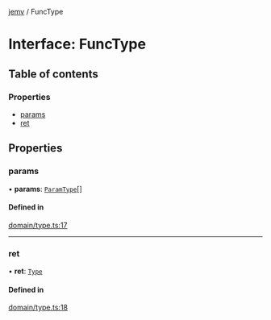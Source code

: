 [jemv](../README.md) / FuncType

# Interface: FuncType

## Table of contents

### Properties

- [params](FuncType.md#params)
- [ret](FuncType.md#ret)

## Properties

### params

• **params**: [`ParamType`](ParamType.md)[]

#### Defined in

[domain/type.ts:17](https://github.com/FlavioLionelRita/typ3s/blob/1e69e1c/src/lib/domain/type.ts#L17)

___

### ret

• **ret**: [`Type`](../classes/Type.md)

#### Defined in

[domain/type.ts:18](https://github.com/FlavioLionelRita/typ3s/blob/1e69e1c/src/lib/domain/type.ts#L18)
